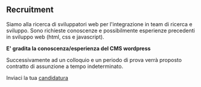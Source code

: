 ## Recruitment

Siamo alla ricerca di sviluppatori web per l'integrazione in team di ricerca e sviluppo.
Sono richieste conoscenze e possibilmente esperienze precedenti in sviluppo web (html, css e javascript).

**E' gradita la conoscenza/esperienza del CMS wordpress**

Successivamente ad un colloquio e un periodo di prova verrà proposto contratto di assunzione a tempo indeterminato.

Inviaci la tua [candidatura](mailto:info@hictech.com) 